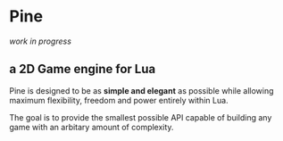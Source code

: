 # Pine 
*work in progress*
## a 2D Game engine for Lua

Pine is designed to be as **simple and elegant** as possible while allowing maximum flexibility, freedom and power entirely within Lua.

The goal is to provide the smallest possible API capable of building any game with an arbitary amount of complexity.